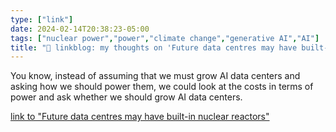 ```yaml
---
type: ["link"]
date: 2024-02-14T20:38:23-05:00
tags: ["nuclear power","power","climate change","generative AI","AI"]
title: "🔗 linkblog: my thoughts on 'Future data centres may have built-in nuclear reactors'"
---
```

You know, instead of assuming that we must grow AI data centers and asking how we should power them, we could look at the costs in terms of power and ask whether we should grow AI data centers.

[link to "Future data centres may have built-in nuclear reactors"](https://www.bbc.co.uk/news/business-68238330)
